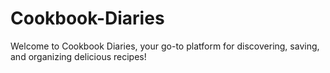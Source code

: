 # Cookbook-Diaries
Welcome to Cookbook Diaries, your go-to platform for discovering, saving, and organizing delicious recipes!
